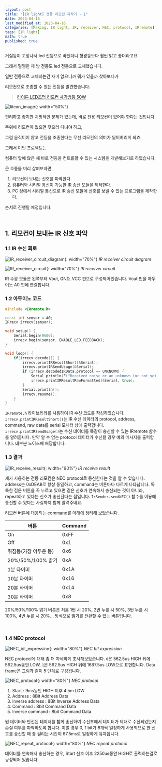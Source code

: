 ```yaml
---
layout: post
title: "[IR light] 전등 리모컨 제작기 - 1"
date: 2023-04-16
last_modified_at: 2023-04-16
categories: [Making, IR light, IR, receiver, NEC, protocol, IRremote]
tags: [IR light]
math: true
published: true
---
```


거실등이 고장나서 led 전등으로 바꿨더니 형광등보다 훨씬 밝고 좋더라고요. 

그래서 멀쩡한 제 방 전등도 led 전등으로 교체했습니다. 

일반 전등으로 교체하는건 재미 없으니까 뭐가 있을까 찾아보다가 

리모컨으로 조종할 수 있는 전등을 발견했습니다.


> [라이톤 LED조명 리모컨 사각방등 50W](https://www.11st.co.kr/products/3130410669) 

![liteon_image](/assets/img/IR_light/liteon_image.jpg){: width="50%"}


편리하고 좋지만 치명적인 문제가 있는데, 바로 전용 리모컨이 있어야 한다는 것입니다. 

주위에 리모컨이 없으면 찾으러 다녀야 하고, 

그럼 움직이지 않고 전등을 조종한다는 무선 리모컨의 의미가 잃어버리게 되죠.

그래서 이번 프로젝트는 

컴퓨터 앞에 앉은 채 바로 전등을 컨트롤할 수 있는 시스템을 개발해보기로 하였습니다.

큰 흐름을 미리 살펴보자면, 

1. 리모컨이 보내는 신호를 파악한다.
2. 컴퓨터와 시리얼 통신이 가능한 IR 송신 모듈을 제작한다.
3. PC 상에서 시리얼 통신으로 IR 송신 모듈에 신호를 보낼 수 있는 프로그램을 제작한다.

순서로 진행될 예정입니다.

<br>

## 1. 리모컨이 보내는 IR 신호 파악

### 1.1 IR 수신 회로

![IR_receiver_circuit_diagram](/assets/img/IR_light/IR_receiver_circuit.png){: width="70%"}
_IR receiver circuit diagram_

![IR_receiver_circuit](/assets/img/IR_light/20230419_002707.jpg){: width="70%"}
_IR receiver circuit_

IR 수광 모듈은 왼쪽부터 Vout, GND, VCC 핀으로 구성되어있습니다. Vout 핀을 아두이노 A0 핀에 연결합니다.


### 1.2 아두이노 코드

```cpp
#include <IRremote.h>

const int sensor = A0;
IRrecv irrecv(sensor);

void setup() {
    Serial.begin(9600);
    irrecv.begin(sensor, ENABLE_LED_FEEDBACK);
}

void loop() {
    if(irrecv.decode()) {
        irrecv.printIRResultShort(&Serial);
        irrecv.printIRSendUsage(&Serial);
        if (irrecv.decodedIRData.protocol == UNKNOWN) {
            Serial.println(F("Received noise or an unknown (or not yet enabled) protocol"));
            irrecv.printIRResultRawFormatted(&Serial, true);
        }
        Serial.println();
        irrecv.resume();
    }
}
```

`IRremote.h` 라이브러리를 사용하여 IR 수신 코드를 작성하였습니다. `irrecv.printIRResultShort()`는 IR 수신 데이터의 protocol, address, command, raw data를 serial 모니터 상에 출력합니다. `irrecv.printIRSendUsage()`는 수신 데이터를 똑같이 송신할 수 있는 IRremote 함수를 알려줍니다. 만약 알 수 없는 protocol 데이터가 수신될 경우 예외 메시지를 출력합니다. 대부분 노이즈에 해당합니다.

### 1.3 결과

![IR_receive_result](/assets/img/IR_light/IR_receive_result.PNG){: width="90%"}
_IR receive result_

제가 사용하는 전등 리모컨은 NEC protocol로 통신한다는 것을 알 수 있습니다. address는 0xDEA8로 항상 동일하고, command는 버튼마다 다르게 나타납니다. 독특한 점은 버튼을 꾹 누르고 있으면 같은 신호가 연속해서 송신되는 것이 아니라, repeat하고 있다는 신호가 송신된다는 점입니다. `IrSender.sendNEC()` 함수를 이용해 통신할 수 있다는 사실까지 함께 알려주네요. 

리모컨 버튼에 대응되는 command를 아래에 정리해 보았습니다.

|버튼|Command|
|---|---|
|On|0xFF|
|Off|0x1|
|취침등(가장 어두운 등)|0x6|
|20%/50%/100% 밝기|0xA|
|1분 타이머|0x1A|
|10분 타이머|0x16|
|20분 타이머|0x14|
|30분 타이머|0x8|

20%/50%/100% 밝기 버튼은 처음 1번 시 20%, 2번 누를 시 50%, 3번 누를 시 100%, 4번 누를 시 20%... 방식으로 밝기를 전환할 수 있는 버튼입니다.

<br>

### 1.4 NEC protocol

![NEC_bit_expression](/assets/img/IR_light/NEC_bit.png){: width="80%"}
_NEC bit expression_

NEC protocol에 대해 좀 더 자세하게 조사해보았습니다. `0`은 562.5us HIGH 뒤에 562.5us동안 LOW, `1`은 562.5us HIGH 뒤에 1687.5us LOW으로 표현합니다. Data frame은 그림과 같이 5 단계로 구성됩니다. 

![NEC_protocol](/assets/img/IR_light/NEC_protocol.png){: width="80%"}
_NEC protocol_

1. Start : 9ms동안 HIGH 이후 4.5m LOW
2. Address : 8Bit Address Data
3. Inverse address : 8Bit Inverse Address Data 
4. Command : 8bit Command Data
5. Inverse command : 8bit Command Data

원 데이터와 반전된 데이터를 함께 송신하여 수신부에서 데이터가 제대로 수신되었는지 손실 여부를 파악하도록 합니다. 이럴 경우 0, 1 bit가 8개씩 일정하게 사용되므로 한 신호를 송신할 때 총 걸리는 시간이 67.5ms로 일정하게 유지됩니다.

![NEC_repeat_protocol](/assets/img/IR_light/NEC_repeat_protocol.png){: width="80%"}
_NEC repeat protocol_

데이터를 연속해서 송신하는 경우, Start 신호 이후 2250us동안 HIGH로 출력하는걸로 규정되어 있습니다.